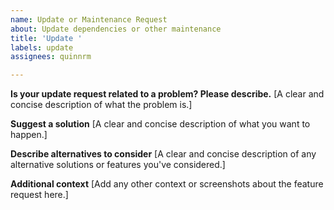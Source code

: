 ```yaml
---
name: Update or Maintenance Request
about: Update dependencies or other maintenance
title: 'Update '
labels: update
assignees: quinnrm

---
```


**Is your update request related to a problem? Please describe.**
[A clear and concise description of what the problem is.]

**Suggest a solution**
[A clear and concise description of what you want to happen.]

**Describe alternatives to consider**
[A clear and concise description of any alternative solutions or features you've considered.]

**Additional context**
[Add any other context or screenshots about the feature request here.]
